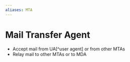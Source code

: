 ```yaml
---
aliases: MTA
---
```

# Mail Transfer Agent
- Accept mail from UA[^user agent] or from other MTAs
- Relay mail to other MTAs or to MDA